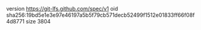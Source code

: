 version https://git-lfs.github.com/spec/v1
oid sha256:19bd5e1e3e97e46197a5b5f79cb571decb52499f1512e01833ff66f08f4d8771
size 3804
